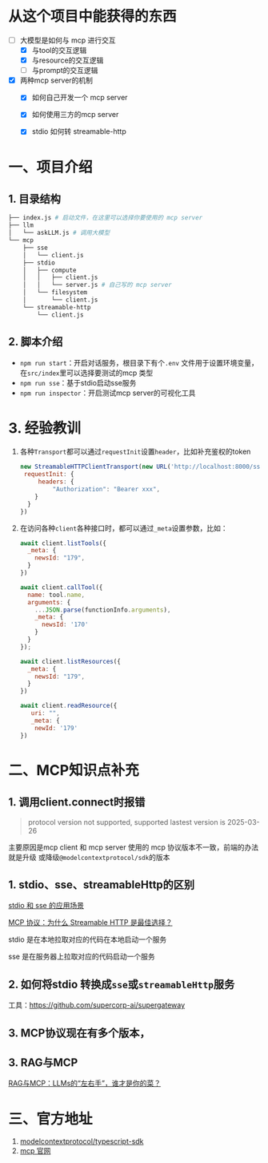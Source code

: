 # 从这个项目中能获得的东西



- [ ] 大模型是如何与 mcp 进行交互
  - [x]  与tool的交互逻辑
  - [x]  与resource的交互逻辑
  - [ ]  与prompt的交互逻辑
- [x] 两种mcp server的机制
  - [x] 如何自己开发一个 mcp server
  - [x] 如何使用三方的mcp server
  - [x] stdio 如何转 streamable-http
    

# 一、项目介绍

## 1. 目录结构

```bash
├── index.js # 启动文件，在这里可以选择你要使用的 mcp server
├── llm
│   └── askLLM.js # 调用大模型
└── mcp
    ├── sse
    │   └── client.js
    ├── stdio
    │   ├── compute 
    │   │   ├── client.js
    │   │   └── server.js # 自己写的 mcp server
    │   └── filesystem
    │       └── client.js
    └── streamable-http
        └── client.js
```



## 2. 脚本介绍

- `npm run start`：开启对话服务，根目录下有个`.env` 文件用于设置环境变量，在`src/index`里可以选择要测试的mcp 类型
- `npm run sse`：基于stdio启动sse服务
- `npm run inspector`：开启测试mcp server的可视化工具



# 3. 经验教训

1. 各种`Transport`都可以通过`requestInit`设置`header`，比如补充鉴权的token

   ```js
   new StreamableHTTPClientTransport(new URL('http://localhost:8000/sse'), {
   	requestInit: {
   		headers: {
   			"Authorization": "Bearer xxx",
       }
     }
   })
   ```

2. 在访问各种`client`各种接口时，都可以通过`_meta`设置参数，比如：

   ```js
   await client.listTools({
     _meta: {
       newsId: "179",
     }
   })
   
   await client.callTool({ 
     name: tool.name,
     arguments: {
       ...JSON.parse(functionInfo.arguments),
       _meta: {
         newsId: '170'
       }
     }
   });
   
   await client.listResources({
     _meta: {
       newsId: "179",
     }
   })
   
   await client.readResource({
      uri: "",
      _meta: {
   	   newId: '179'
   })
   ```

   

# 二、MCP知识点补充



## 1. 调用client.connect时报错

>  protocol version not supported, supported lastest version is 2025-03-26

主要原因是mcp client 和 mcp server 使用的 mcp 协议版本不一致，前端的办法就是升级 或降级`@modelcontextprotocol/sdk`的版本



## 1. stdio、sse、streamableHttp的区别

[stdio 和 sse 的应用场景](https://zhuanlan.zhihu.com/p/1891623741584294739)

[MCP 协议：为什么 Streamable HTTP 是最佳选择？](https://higress.cn/blog/higress-gvr7dx_awbbpb_vt50nsm76qkpi78w/?spm=36971b57.2f843dcd.0.0.510aa452onFiGl)

stdio 是在本地拉取对应的代码在本地启动一个服务

sse 是在服务器上拉取对应的代码启动一个服务



## 2. 如何将stdio 转换成`sse`或`streamableHttp`服务

工具：https://github.com/supercorp-ai/supergateway



## 3. MCP协议现在有多个版本，






## 3. RAG与MCP

[RAG与MCP：LLMs的“左右手”，谁才是你的菜？](https://www.51cto.com/aigc/5582.html)



# 三、官方地址

 1. [modelcontextprotocol/typescript-sdk](https://github.com/modelcontextprotocol/typescript-sdk)
 2. [mcp 官网](https://modelcontextprotocol.io/introduction)